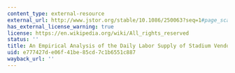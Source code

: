 ```yaml
---
content_type: external-resource
external_url: http://www.jstor.org/stable/10.1086/250063?seq=1#page_scan_tab_contents
has_external_license_warning: true
license: https://en.wikipedia.org/wiki/All_rights_reserved
status: ''
title: An Empirical Analysis of the Daily Labor Supply of Stadium Vendors
uid: e777427d-e06f-41be-85cd-7c1b6551c887
wayback_url: ''
---
```

